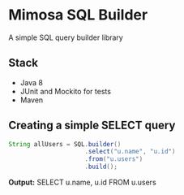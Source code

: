 # Mimosa SQL Builder
A simple SQL query builder library

## Stack

* Java 8
* JUnit and Mockito for tests
* Maven

## Creating a simple SELECT query

```java
String allUsers = SQL.builder()
                     .select("u.name", "u.id")
                     .from("u.users")
                     .build();
```
**Output:** SELECT u.name, u.id FROM u.users
